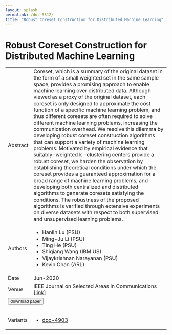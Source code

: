 ```yaml
---
layout: splash
permalink: /doc-5512/
title: "Robust Coreset Construction for Distributed Machine Learning"
---
```


# Robust Coreset Construction for Distributed Machine Learning

<table>
    <tbody>
    <tr>
        <td>Abstract</td>
        <td>Coreset, which is a summary of the original dataset in the form of a small weighted set in the same sample space, provides a promising approach to enable machine learning over distributed data. Although viewed as a proxy of the original dataset, each coreset is only designed to approximate the cost function of a specific machine learning problem, and thus different coresets are often required to solve different machine learning problems, increasing the communication overhead. We resolve this dilemma by developing robust coreset construction algorithms that can support a variety of machine learning problems. Motivated by empirical evidence that suitably-weighted k -clustering centers provide a robust coreset, we harden the observation by establishing theoretical conditions under which the coreset provides a guaranteed approximation for a broad range of machine learning problems, and developing both centralized and distributed algorithms to generate coresets satisfying the conditions. The robustness of the proposed algorithms is verified through extensive experiments on diverse datasets with respect to both supervised and unsupervised learning problems.</td>
    </tr>
    <tr>
        <td>Authors</td>
        <td>
            <ul>
                <li>Hanlin Lu (PSU)</li>
                <li>Ming-Ju Li (PSU)</li>
                <li>Ting He (PSU)</li>
                <li>Shiqiang Wang (IBM US)</li>
                <li>Vijaykrishnan Narayanan (PSU)</li>
                <li>Kevin Chan (ARL)</li>
            </ul>
        </td>
    </tr>
    <tr>
        <td>Date</td>
        <td>Jun-2020</td>
    </tr>
    <tr>
        <td>Venue</td>
        <td>IEEE Journal on Selected Areas in Communications [<a href="https://ieeexplore.ieee.org/document/9109724">link</a>]</td>
    </tr>
        <tr>
            <td colspan="2">
                <form method="get" action="https://ibm.box.com/v/doc-5512-paper">
                    <button type="submit">download paper</button>
                </form>
            </td>
        </tr>
        <tr>
            <td>Variants</td>
            <td>
                <ul>
                    <li><a href="\doc-4903\">doc-4903</a></li>
                </ul>
            </td>
        </tr>
    </tbody>
</table>
